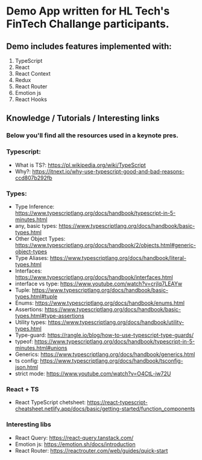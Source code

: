 # Demo App written for HL Tech's FinTech Challange participants.

## Demo includes features implemented with:

1. TypeScript
2. React
3. React Context
4. Redux
5. React Router
6. Emotion js
7. React Hooks

## Knowledge / Tutorials / Interesting links

### Below you'll find all the resources used in a keynote pres.

### Typescript:

- What is TS?: https://pl.wikipedia.org/wiki/TypeScript
- Why?: https://itnext.io/why-use-typescript-good-and-bad-reasons-ccd807b292fb

### Types:

- Type Inference: https://www.typescriptlang.org/docs/handbook/typescript-in-5-minutes.html
- any, basic types: https://www.typescriptlang.org/docs/handbook/basic-types.html
- Other Object Types: https://www.typescriptlang.org/docs/handbook/2/objects.html#generic-object-types
- Type Aliases: https://www.typescriptlang.org/docs/handbook/literal-types.html
- Interfaces: https://www.typescriptlang.org/docs/handbook/interfaces.html
- interface vs type: https://www.youtube.com/watch?v=crjIq7LEAYw
- Tuple: https://www.typescriptlang.org/docs/handbook/basic-types.html#tuple
- Enums: https://www.typescriptlang.org/docs/handbook/enums.html
- Assertions: https://www.typescriptlang.org/docs/handbook/basic-types.html#type-assertions
- Utility types: https://www.typescriptlang.org/docs/handbook/utility-types.html
- Type-guard: https://rangle.io/blog/how-to-use-typescript-type-guards/
- typeof: https://www.typescriptlang.org/docs/handbook/typescript-in-5-minutes.html#unions
- Generics: https://www.typescriptlang.org/docs/handbook/generics.html
- ts config: https://www.typescriptlang.org/docs/handbook/tsconfig-json.html
- strict mode: https://www.youtube.com/watch?v=O4CtL-iw72U

### React + TS

- React TypeScript chetsheet: https://react-typescript-cheatsheet.netlify.app/docs/basic/getting-started/function_components 

### Interesting libs

- React Query: https://react-query.tanstack.com/
- Emotion js: https://emotion.sh/docs/introduction
- React Router: https://reactrouter.com/web/guides/quick-start
